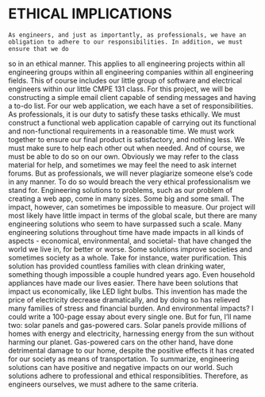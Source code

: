 # ETHICAL IMPLICATIONS

    As engineers, and just as importantly, as professionals, we have an obligation to adhere to our responsibilities. In addition, we must ensure that we do 
  so in an ethical manner. This applies to all engineering projects within all engineering groups within all engineering companies within all engineering 
  fields. This of course includes our little group of software and electrical engineers within our little CMPE 131 class. For this project, we will be 
  constructing a simple email client capable of sending messages and having a to-do list. For our web application, we each have a set of responsibilities. 
  As professionals, it is our duty to satisfy these tasks ethically. We must construct a functional web application capable of carrying out its functional 
  and non-functional requirements in a reasonable time. We must work together to ensure our final product is satisfactory, and nothing less. We must make 
  sure to help each other out when needed. And of course, we must be able to do so on our own. Obviously we may refer to the class material for help, and 
  sometimes we may feel the need to ask internet forums. But as professionals, we will never plagiarize someone else’s code in any manner. To do so would 
  breach the very ethical professionalism we stand for. 
    Engineering solutions to problems, such as our problem of creating a web app, come in many sizes. Some big and some small. The impact, however, can 
  sometimes be impossible to measure. Our project will most likely have little impact in terms of the global scale, but there are many engineering 
  solutions who seem to have surpassed such a scale. Many engineering solutions throughout time have made impacts in all kinds of aspects - economical, 
  environmental, and societal- that have changed the world we live in, for better or worse. Some solutions improve societies and sometimes society as a 
  whole. Take for instance, water purification. This solution has provided countless families with clean drinking water, something though impossible a 
  couple hundred years ago. Even household appliances have made our lives easier. There have been solutions that impact us economically, like LED light
  bulbs. This invention has made the price of electricity decrease dramatically, and by doing so has relieved many families of stress and financial 
  burden.  And environmental impacts? I could write a 100-page essay about every single one. But for fun, I’ll name two: solar panels and gas-powered 
  cars. Solar panels provide millions of homes with energy and electricity, harnessing energy from the sun without harming our planet. Gas-powered cars 
  on the other hand, have done detrimental damage to our home, despite the positive effects it has created for our society as means of transportation. 
     To summarize, engineering solutions can have positive and negative impacts on our world. Such solutions adhere to professional and ethical 
  responsiblities. Therefore, as engineers ourselves, we must adhere to the same criteria. 
